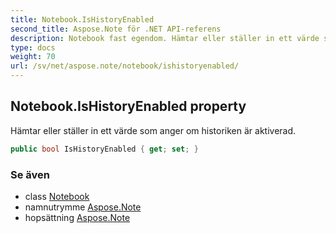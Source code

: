 ```yaml
---
title: Notebook.IsHistoryEnabled
second_title: Aspose.Note för .NET API-referens
description: Notebook fast egendom. Hämtar eller ställer in ett värde som anger om historiken är aktiverad.
type: docs
weight: 70
url: /sv/net/aspose.note/notebook/ishistoryenabled/
---
```

## Notebook.IsHistoryEnabled property

Hämtar eller ställer in ett värde som anger om historiken är aktiverad.

```csharp
public bool IsHistoryEnabled { get; set; }
```

### Se även

* class [Notebook](../)
* namnutrymme [Aspose.Note](../../notebook/)
* hopsättning [Aspose.Note](../../../)


